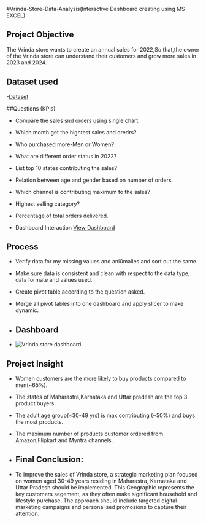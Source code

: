 #Vrinda-Store-Data-Analysis(Interactive Dashboard creating using MS EXCEL)

## Project Objective
The Vrinda store wants to create an annual sales for 2022,So that,the owner of the Vrinda store can understand their customers and grow more sales in 2023 and 2024.

## Dataset used
-<a href="https://github.com/SNEHA-NB/Data-Analysis-Dashboard/blob/main/Vrinda%20Store%20Data%20Analysis.xlsx">Dataset</a>

##Questions (KPIs)
- Compare the sales snd orders using single chart.
- Which month get the hightest sales and oredrs?
- Who purchased more-Men or Women?
- What are different order status in 2022?
- List top 10 states contributing the sales?
- Relation between age and gender based on number of orders.
- Which channel is contributing maximum to the sales?
- Highest selling category?
- Percentage of total orders delivered.
  
- Dashboard Interaction <a href="https://github.com/SNEHA-NB/Data-Analysis-Dashboard/blob/main/Vrinda%20store%20dashboard.png">View Dashboard</a>

## Process
- Verify data for my missing values and ani0malies and sort out the same.
- Make sure data is consistent and clean with respect to the data type, data formate and values used.
- Create pivot table according to the question asked.
- Merge all pivot tables into one dashboard and apply slicer to make dynamic.

- ## Dashboard
- ![Vrinda store dashboard](https://github.com/user-attachments/assets/a3534aee-a9a6-436a-ba00-e602ad730a04)
## Project Insight
- Women customers are the more likely to buy products compared to men(~65%).
- The states of Maharastra,Karnataka and Uttar pradesh are the top 3 product buyers.
- The adult age group(~30-49 yrs) is max contributing (~50%) and buys the most products.
- The maximum number of products customer ordered from Amazon,Flipkart and Myntra channels.

- ## Final Conclusion:
- To improve the sales of Vrinda store, a strategic marketing plan focused on women aged 30-49 years residing in Maharastra, Karnataka and Uttar Pradesh should be implemented. This Geographic represents the key customers segement, as they often make significant household and lifestyle purchase. The approach should include targeted digital marketing campaigns and personalised promosions to capture their attention.
